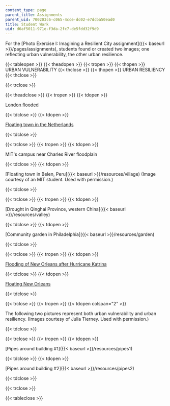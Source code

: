 ```yaml
---
content_type: page
parent_title: Assignments
parent_uid: 700203c6-c065-4cce-dc02-e7dcba50ead0
title: Student Work
uid: d6af5011-971e-f3da-2fc7-de5fdd32f9d9
---
```


For the [Photo Exercise I: Imagining a Resilient City assignment]({{< baseurl >}}/pages/assignments), students found or created two images; one reflecting urban vulnerability, the other urban resilience.

{{< tableopen >}}
{{< theadopen >}}
{{< tropen >}}
{{< thopen >}}
URBAN VULNERABILITY
{{< thclose >}}
{{< thopen >}}
URBAN RESILIENCY
{{< thclose >}}

{{< trclose >}}

{{< theadclose >}}
{{< tropen >}}
{{< tdopen >}}


[London flooded](http://news.bbc.co.uk/2/shared/spl/hi/pop_ups/07/uk_enl_1185603003/html/1.stm)


{{< tdclose >}}
{{< tdopen >}}


[Floating town in the Netherlands](https://www.technologyreview.com/2007/07/01/224741/saving-holland/)


{{< tdclose >}}

{{< trclose >}}
{{< tropen >}}
{{< tdopen >}}


MIT's campus near Charles River floodplain


{{< tdclose >}}
{{< tdopen >}}


[Floating town in Belen, Peru]({{< baseurl >}}/resources/village) (Image courtesy of an MIT student. Used with permission.)


{{< tdclose >}}

{{< trclose >}}
{{< tropen >}}
{{< tdopen >}}


[Drought in Qinghai Province, western China]({{< baseurl >}}/resources/valley)


{{< tdclose >}}
{{< tdopen >}}


[Community garden in Philadelphia]({{< baseurl >}}/resources/garden)


{{< tdclose >}}

{{< trclose >}}
{{< tropen >}}
{{< tdopen >}}


[Flooding of New Orleans after Hurricane Katrina](http://2.bp.blogspot.com/_IX8poG1JX9c/SedZFL5A-mI/AAAAAAAAAVY/WF8bDdOd_yw/s400/amazing_natural_disasters_photos_04.jpg)


{{< tdclose >}}
{{< tdopen >}}


[Floating New Orleans](http://cdn.ebaumsworld.com/thumbs/video/361797/81731411.jpg) 


{{< tdclose >}}

{{< trclose >}}
{{< tropen >}}
{{< tdopen colspan="2" >}}


The following two pictures represent both urban vulnerability and urban resiliency. (Images courtesy of Julia Tierney. Used with permission.)


{{< tdclose >}}

{{< trclose >}}
{{< tropen >}}
{{< tdopen >}}


[Pipes around building #1]({{< baseurl >}}/resources/pipes1)


{{< tdclose >}}
{{< tdopen >}}


[Pipes around building #2]({{< baseurl >}}/resources/pipes2)


{{< tdclose >}}

{{< trclose >}}

{{< tableclose >}}